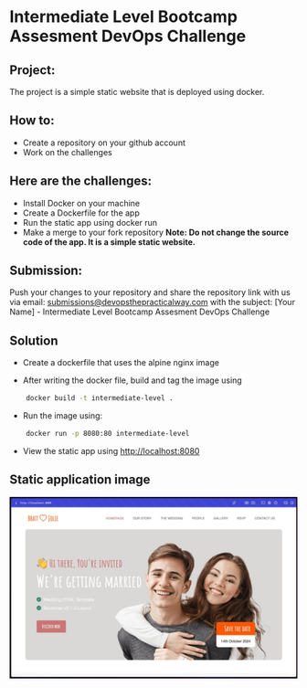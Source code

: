 # Intermediate Level Bootcamp Assesment DevOps Challenge

## Project:
The project is a simple static website that is deployed using docker.

## How to:
- Create a repository on your github account
- Work on the challenges

## Here are the challenges:
- Install Docker on your machine
- Create a Dockerfile for the app
- Run the static app using docker run
- Make a merge to your fork repository
**Note: Do not change the source code of the app. It is a simple static website.**

## Submission:
Push your changes to your repository and share the repository link with us via email: submissions@devopsthepracticalway.com with the subject: 
[Your Name] - Intermediate Level Bootcamp Assesment DevOps Challenge

## Solution

- Create a dockerfile that uses the alpine nginx image

- After writing the docker file, build and tag the image using 
```bash
    docker build -t intermediate-level .
```

- Run the image using:
```bash
    docker run -p 8080:80 intermediate-level
```

- View the static app using [http://localhost:8080](http://localhost:8080)

## Static application image

<img width="1278" alt="Screenshot 2025-01-03 at 19 05 05" src="screenshot.jpg" />
